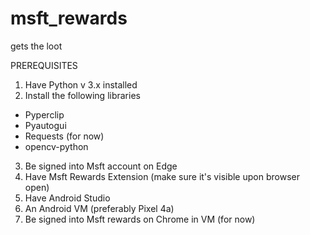 # msft_rewards
gets the loot

PREREQUISITES
1. Have Python v 3.x installed
2. Install the following libraries
  - Pyperclip
  - Pyautogui
  - Requests (for now)
  - opencv-python
3. Be signed into Msft account on Edge
4. Have Msft Rewards Extension (make sure it's visible upon browser open) 
5. Have Android Studio 
6. An Android VM (preferably Pixel 4a) 
7. Be signed into Msft rewards on Chrome in VM (for now) 

